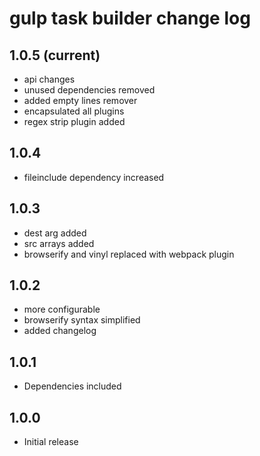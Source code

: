 # gulp task builder change log

## 1.0.5 (current)
- api changes
- unused dependencies removed
- added empty lines remover
- encapsulated all plugins
- regex strip plugin added

## 1.0.4
- fileinclude dependency increased

## 1.0.3
- dest arg added
- src arrays added
- browserify and vinyl replaced with webpack plugin

## 1.0.2
- more configurable
- browserify syntax simplified
- added changelog

## 1.0.1
- Dependencies included

## 1.0.0
- Initial release